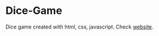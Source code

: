 # Dice-Game
Dice game created with html, css, javascript. Check [website](https://emopusta.github.io/Dice-Game/index.html).
